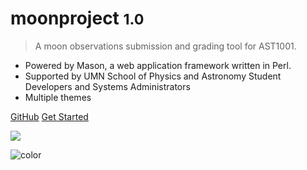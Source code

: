 

# moonproject <small>1.0</small>

> A moon observations submission and grading tool for AST1001.

* Powered by Mason, a web application framework written in Perl. 
* Supported by UMN School of Physics and Astronomy Student Developers and Systems Administrators
* Multiple themes

[GitHub](https://github.com/docsifyjs/docsify/)
[Get Started](#moonproject)

<!-- background image -->

![](_media/bg.png)

<!-- background color -->

![color](#f0f0f0)